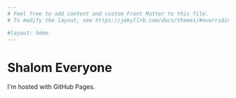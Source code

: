 ```yaml
---
# Feel free to add content and custom Front Matter to this file.
# To modify the layout, see https://jekyllrb.com/docs/themes/#overriding-theme-defaults

#layout: home
---
```

<html>
<head>
<link rel="apple-touch-icon" sizes="180x180" href="apple-touch-icon.png">
<link rel="icon" type="image/png" sizes="32x32" href="favicon-32x32.png">
<link rel="icon" type="image/png" sizes="16x16" href="favicon-16x16.png">
<link rel="shortcut icon" type="image/x-icon" href="favicon.ico">
<link rel="manifest" href="site.webmanifest">
</head>
<body>
<h1>Shalom Everyone</h1>
<p>I'm hosted with GitHub Pages.</p>
</body>
</html>
